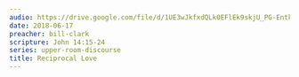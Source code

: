 ```yaml
---
audio: https://drive.google.com/file/d/1UE3wJkfxdQLk0EFlEk9skjU_PG-Entk-/view
date: 2018-06-17
preacher: bill-clark
scripture: John 14:15-24
series: upper-room-discourse
title: Reciprocal Love
---
```

